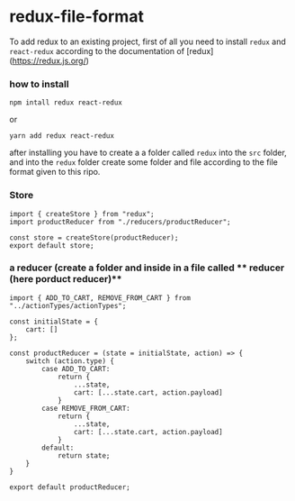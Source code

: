 # redux-file-format

To add redux to an existing project, first of all you need to install `redux` and `react-redux` according to the documentation of [redux] (https://redux.js.org/)

### how to install
```
npm intall redux react-redux
```
or 
```
yarn add redux react-redux
```
after installing you have to create a a folder called `redux` into the `src` folder, and into the `redux` folder create some folder and file according to the file format given to this ripo.

### Store
```
import { createStore } from "redux";
import productReducer from "./reducers/productReducer";

const store = createStore(productReducer);
export default store;
```

### a reducer (create a folder and inside in a file called ** reducer (here porduct reducer)**
```
import { ADD_TO_CART, REMOVE_FROM_CART } from "../actionTypes/actionTypes";

const initialState = {
    cart: []
};

const productReducer = (state = initialState, action) => {
    switch (action.type) {
        case ADD_TO_CART:
            return {
                ...state,
                cart: [...state.cart, action.payload]
            }
        case REMOVE_FROM_CART:
            return {
                ...state,
                cart: [...state.cart, action.payload]
            }
        default:
            return state;
    }
}

export default productReducer;
```
